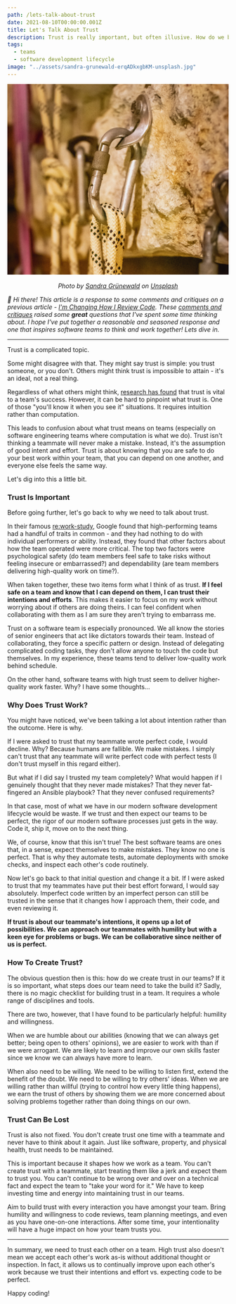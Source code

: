 ```yaml
---
path: /lets-talk-about-trust
date: 2021-08-10T00:00:00.001Z
title: Let's Talk About Trust
description: Trust is really important, but often illusive. How do we build it on our teams to help oursleves build great software? 
tags:
  - teams
  - software development lifecycle
image: "../assets/sandra-grunewald-erqADkxgbKM-unsplash.jpg"
---
```


![](../assets/sandra-grunewald-erqADkxgbKM-unsplash.jpg)

<center>

<i>

Photo by <a href="https://unsplash.com/@elmuff?utm_source=unsplash&utm_medium=referral&utm_content=creditCopyText">Sandra Grünewald</a> on <a href="https://unsplash.com/s/photos/carabiner?utm_source=unsplash&utm_medium=referral&utm_content=creditCopyText">Unsplash</a>

</i>

</center>
  

_👋 Hi there! This article is a response to some comments and critiques on a previous article - [I'm Changing How I Review Code](https://dangoslen.me/blog/changing-how-i-review-code/). These [comments and critiques](https://dev.to/dangoslen/i-m-changing-how-i-review-code-328g) raised some **great** questions that I've spent some time thinking about. I hope I've put together a reasonable and seasoned response and one that inspires software teams to think and work together! Lets dive in._

---

Trust is a complicated topic.

Some might disagree with that. They might say trust is simple: you trust someone, or you don't. Others might think trust is impossible to attain - it's an ideal, not a real thing.

Regardless of what others might think, [research has found](https://www.ccl.org/wp-content/uploads/2017/05/why-trust-is-critical-team-success-research-report.pdf) that trust is vital to a team's success. However, it can be hard to pinpoint what trust is. One of those "you'll know it when you see it" situations. It requires intuition rather than computation.

This leads to confusion about what trust means on teams (especially on software engineering teams where computation is what we do). Trust isn't thinking a teammate will never make a mistake. Instead, it's the assumption of good intent and effort. Trust is about knowing that you are safe to do your best work within your team, that you can depend on one another, and everyone else feels the same way.

Let's dig into this a little bit.

### Trust Is Important
Before going further, let's go back to why we need to talk about trust.

In their famous [re:work-study](https://rework.withgoogle.com/blog/five-keys-to-a-successful-google-team/), Google found that high-performing teams had a handful of traits in common - and they had nothing to do with individual performers or ability. Instead, they found that other factors about how the team operated were more critical. The top two factors were psychological safety (do team members feel safe to take risks without feeling insecure or embarrassed?) and dependability (are team members delivering high-quality work on time?).

When taken together, these two items form what I think of as trust. **If I feel safe on a team and know that I can depend on them, I can trust their intentions and efforts**. This makes it easier to focus on my work without worrying about if others are doing theirs. I can feel confident when collaborating with them as I am sure they aren't trying to embarrass me.

Trust on a software team is especially pronounced. We all know the stories of senior engineers that act like dictators towards their team. Instead of collaborating, they force a specific pattern or design. Instead of delegating complicated coding tasks, they don't allow anyone to touch the code but themselves. In my experience, these teams tend to deliver low-quality work behind schedule. 

On the other hand, software teams with high trust seem to deliver higher-quality work faster. Why? I have some thoughts...

### Why Does Trust Work?
You might have noticed, we've been talking a lot about intention rather than the outcome. Here is why.

If I were asked to trust that my teammate wrote perfect code, I would decline. Why? Because humans are fallible. We make mistakes. I simply can't trust that any teammate will write perfect code with perfect tests (I don't trust myself in this regard either).

But what if I did say I trusted my team completely? What would happen if I genuinely thought that they never made mistakes? That they never fat-fingered an Ansible playbook? That they never confused requirements?

In that case, most of what we have in our modern software development lifecycle would be waste. If we trust and then expect our teams to be perfect, the rigor of our modern software processes just gets in the way. Code it, ship it, move on to the next thing.

We, of course, know that this isn't true! The best software teams are ones that, in a sense, expect themselves to make mistakes. They know no one is perfect. That is why they automate tests, automate deployments with smoke checks, and inspect each other's code routinely.

Now let's go back to that initial question and change it a bit. If I were asked to trust that my teammates have put their best effort forward, I would say absolutely. Imperfect code written by an imperfect person can still be trusted in the sense that it changes how I approach them, their code, and even reviewing it.

**If trust is about our teammate's intentions, it opens up a lot of possibilities. We can approach our teammates with humility but with a keen eye for problems or bugs. We can be collaborative since neither of us is perfect.**

### How To Create Trust?
The obvious question then is this: how do we create trust in our teams? If it is so important, what steps does our team need to take the build it?
Sadly, there is no magic checklist for building trust in a team. It requires a whole range of disciplines and tools. 

There are two, however, that I have found to be particularly helpful: humility and willingness.

When we are humble about our abilities (knowing that we can always get better; being open to others' opinions), we are easier to work with than if we were arrogant. We are likely to learn and improve our own skills faster since we know we can always have more to learn.

When also need to be willing. We need to be willing to listen first, extend the benefit of the doubt. We need to be willing to try others' ideas. When we are willing rather than willful (trying to control how every little thing happens), we earn the trust of others by showing them we are more concerned about solving problems together rather than doing things on our own.

### Trust Can Be Lost
Trust is also not fixed. You don't create trust one time with a teammate and never have to think about it again. Just like software, property, and physical health, trust needs to be maintained.

This is important because it shapes how we work as a team. You can't create trust with a teammate, start treating them like a jerk and expect them to trust you. You can't continue to be wrong over and over on a technical fact and expect the team to "take your word for it." We have to keep investing time and energy into maintaining trust in our teams.

Aim to build trust with every interaction you have amongst your team. Bring humility and willingness to code reviews, team planning meetings, and even as you have one-on-one interactions. After some time, your intentionality will have a huge impact on how your team trusts you.

---

In summary, we need to trust each other on a team. High trust also doesn't mean we accept each other's work as-is without additional thought or inspection. In fact, it allows us to continually improve upon each other's work because we trust their intentions and effort vs. expecting code to be perfect.

Happy coding!
